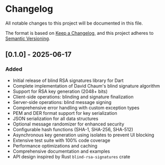 # Changelog

All notable changes to this project will be documented in this file.

The format is based on [Keep a Changelog](https://keepachangelog.com/en/1.0.0/),
and this project adheres to [Semantic Versioning](https://semver.org/spec/v2.0.0.html).

## [0.1.0] - 2025-06-17

### Added
- Initial release of blind RSA signatures library for Dart
- Complete implementation of David Chaum's blind signature algorithm
- Support for RSA key generation (2048+ bits)
- Client-side operations: blinding and signature finalization
- Server-side operations: blind message signing
- Comprehensive error handling with custom exception types
- PEM and DER format support for key serialization
- JSON serialization for all data structures
- Optional message randomizer for enhanced security
- Configurable hash functions (SHA-1, SHA-256, SHA-512)
- Asynchronous key generation using isolates to prevent UI blocking
- Extensive test suite with 100% code coverage
- Performance optimizations and caching
- Comprehensive documentation and examples
- API design inspired by Rust `blind-rsa-signatures` crate
